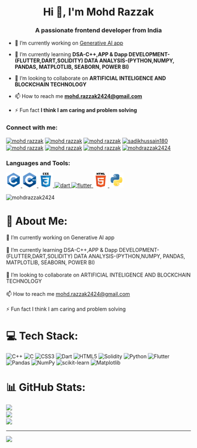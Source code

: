 <h1 align="center">Hi 👋, I'm Mohd Razzak</h1>
<h3 align="center">A passionate frontend developer from India</h3>

- 🔭 I’m currently working on [Generative AI app](https://github.com/MohdRazzak2424/GenAI)

- 🌱 I’m currently learning **DSA-C++,APP & Dapp DEVELOPMENT-(FLUTTER,DART,SOLIDITY)  DATA ANALYSIS-(PYTHON,NUMPY, PANDAS, MATPLOTLIB, SEABORN, POWER BI)**

- 👯 I’m looking to collaborate on **ARTIFICIAL INTELIGENCE AND BLOCKCHAIN TECHNOLOGY**

- 📫 How to reach me **mohd.razzak2424@gmail.com**

- ⚡ Fun fact **I think I am caring and problem solving**

<h3 align="left">Connect with me:</h3>
<p align="left">
<a href="https://twitter.com/mohd razzak" target="blank"><img align="center" src="https://raw.githubusercontent.com/rahuldkjain/github-profile-readme-generator/master/src/images/icons/Social/twitter.svg" alt="mohd razzak" height="30" width="40" /></a>
<a href="https://linkedin.com/in/mohd razzak" target="blank"><img align="center" src="https://raw.githubusercontent.com/rahuldkjain/github-profile-readme-generator/master/src/images/icons/Social/linked-in-alt.svg" alt="mohd razzak" height="30" width="40" /></a>
<a href="https://fb.com/mohd razzak" target="blank"><img align="center" src="https://raw.githubusercontent.com/rahuldkjain/github-profile-readme-generator/master/src/images/icons/Social/facebook.svg" alt="mohd razzak" height="30" width="40" /></a>
<a href="https://instagram.com/sadikhussain180" target="blank"><img align="center" src="https://raw.githubusercontent.com/rahuldkjain/github-profile-readme-generator/master/src/images/icons/Social/instagram.svg" alt="sadikhussain180" height="30" width="40" /></a>
<a href="https://www.youtube.com/c/mohd razzak" target="blank"><img align="center" src="https://raw.githubusercontent.com/rahuldkjain/github-profile-readme-generator/master/src/images/icons/Social/youtube.svg" alt="mohd razzak" height="30" width="40" /></a>
<a href="https://www.codechef.com/users/mohd razzak" target="blank"><img align="center" src="https://cdn.jsdelivr.net/npm/simple-icons@3.1.0/icons/codechef.svg" alt="mohd razzak" height="30" width="40" /></a>
<a href="https://www.leetcode.com/mohd razzak" target="blank"><img align="center" src="https://raw.githubusercontent.com/rahuldkjain/github-profile-readme-generator/master/src/images/icons/Social/leet-code.svg" alt="mohd razzak" height="30" width="40" /></a>
<a href="https://auth.geeksforgeeks.org/user/mohdrazzak2424" target="blank"><img align="center" src="https://raw.githubusercontent.com/rahuldkjain/github-profile-readme-generator/master/src/images/icons/Social/geeks-for-geeks.svg" alt="mohdrazzak2424" height="30" width="40" /></a>
</p>

<h3 align="left">Languages and Tools:</h3>
<p align="left"> <a href="https://www.cprogramming.com/" target="_blank" rel="noreferrer"> <img src="https://raw.githubusercontent.com/devicons/devicon/master/icons/c/c-original.svg" alt="c" width="40" height="40"/> </a> <a href="https://www.w3schools.com/cpp/" target="_blank" rel="noreferrer"> <img src="https://raw.githubusercontent.com/devicons/devicon/master/icons/cplusplus/cplusplus-original.svg" alt="cplusplus" width="40" height="40"/> </a> <a href="https://www.w3schools.com/css/" target="_blank" rel="noreferrer"> <img src="https://raw.githubusercontent.com/devicons/devicon/master/icons/css3/css3-original-wordmark.svg" alt="css3" width="40" height="40"/> </a> <a href="https://dart.dev" target="_blank" rel="noreferrer"> <img src="https://www.vectorlogo.zone/logos/dartlang/dartlang-icon.svg" alt="dart" width="40" height="40"/> </a> <a href="https://flutter.dev" target="_blank" rel="noreferrer"> <img src="https://www.vectorlogo.zone/logos/flutterio/flutterio-icon.svg" alt="flutter" width="40" height="40"/> </a> <a href="https://www.w3.org/html/" target="_blank" rel="noreferrer"> <img src="https://raw.githubusercontent.com/devicons/devicon/master/icons/html5/html5-original-wordmark.svg" alt="html5" width="40" height="40"/> </a> <a href="https://www.python.org" target="_blank" rel="noreferrer"> <img src="https://raw.githubusercontent.com/devicons/devicon/master/icons/python/python-original.svg" alt="python" width="40" height="40"/> </a> </p>

<p><img align="center" src="https://github-readme-stats.vercel.app/api/top-langs?username=mohdrazzak2424&show_icons=true&locale=en&layout=compact" alt="mohdrazzak2424" /></p>



# 💫 About Me:
🔭 I’m currently working on Generative AI app<br><br>🌱 I’m currently learning DSA-C++,APP & Dapp DEVELOPMENT-(FLUTTER,DART,SOLIDITY) DATA ANALYSIS-(PYTHON,NUMPY, PANDAS, MATPLOTLIB, SEABORN, POWER BI)<br><br>👯 I’m looking to collaborate on ARTIFICIAL INTELIGENCE AND BLOCKCHAIN TECHNOLOGY<br><br>📫 How to reach me mohd.razzak2424@gmail.com<br><br>⚡ Fun fact I think I am caring and problem solving


# 💻 Tech Stack:
![C++](https://img.shields.io/badge/c++-%2300599C.svg?style=for-the-badge&logo=c%2B%2B&logoColor=white) ![C](https://img.shields.io/badge/c-%2300599C.svg?style=for-the-badge&logo=c&logoColor=white) ![CSS3](https://img.shields.io/badge/css3-%231572B6.svg?style=for-the-badge&logo=css3&logoColor=white) ![Dart](https://img.shields.io/badge/dart-%230175C2.svg?style=for-the-badge&logo=dart&logoColor=white) ![HTML5](https://img.shields.io/badge/html5-%23E34F26.svg?style=for-the-badge&logo=html5&logoColor=white) ![Solidity](https://img.shields.io/badge/Solidity-%23363636.svg?style=for-the-badge&logo=solidity&logoColor=white) ![Python](https://img.shields.io/badge/python-3670A0?style=for-the-badge&logo=python&logoColor=ffdd54) ![Flutter](https://img.shields.io/badge/Flutter-%2302569B.svg?style=for-the-badge&logo=Flutter&logoColor=white) ![Pandas](https://img.shields.io/badge/pandas-%23150458.svg?style=for-the-badge&logo=pandas&logoColor=white) ![NumPy](https://img.shields.io/badge/numpy-%23013243.svg?style=for-the-badge&logo=numpy&logoColor=white) ![scikit-learn](https://img.shields.io/badge/scikit--learn-%23F7931E.svg?style=for-the-badge&logo=scikit-learn&logoColor=white) ![Matplotlib](https://img.shields.io/badge/Matplotlib-%23ffffff.svg?style=for-the-badge&logo=Matplotlib&logoColor=black)
# 📊 GitHub Stats:
![](https://github-readme-stats.vercel.app/api?username=MohdRazzak2424&theme=dark&hide_border=true&include_all_commits=true&count_private=true)<br/>
![](https://github-readme-streak-stats.herokuapp.com/?user=MohdRazzak2424&theme=dark&hide_border=true)<br/>
![](https://github-readme-stats.vercel.app/api/top-langs/?username=MohdRazzak2424&theme=dark&hide_border=true&include_all_commits=true&count_private=true&layout=compact)

---
[![](https://visitcount.itsvg.in/api?id=MohdRazzak2424&icon=0&color=0)](https://visitcount.itsvg.in)

<!-- Proudly created with GPRM ( https://gprm.itsvg.in ) -->
